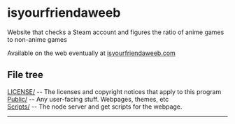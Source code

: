 # isyourfriendaweeb
Website that checks a Steam account and figures the ratio of anime games to non-anime games

Available on the web eventually at [isyourfriendaweeb.com](https://www.isyourfriendaweeb.com/)

File tree
---
[LICENSE/](https://github.com/jacobthehammer/isyourfriendaweeb/tree/master/LICENSE) -- The licenses and copyright notices that apply to this program <br/>
[Public/](https://github.com/jacobthehammer/isyourfriendaweeb/tree/master/public) -- Any user-facing stuff. Webpages, themes, etc <br/>
[Scripts/](https://github.com/jacobthehammer/isyourfriendaweeb/tree/master/scripts) -- The node server and get scripts for the webpage. <br/>

---


